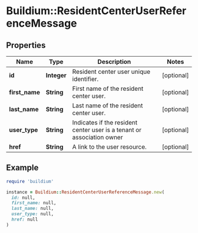 # Buildium::ResidentCenterUserReferenceMessage

## Properties

| Name | Type | Description | Notes |
| ---- | ---- | ----------- | ----- |
| **id** | **Integer** | Resident center user unique identifier. | [optional] |
| **first_name** | **String** | First name of the resident center user. | [optional] |
| **last_name** | **String** | Last name of the resident center user. | [optional] |
| **user_type** | **String** | Indicates if the resident center user is a tenant or association owner | [optional] |
| **href** | **String** | A link to the user resource. | [optional] |

## Example

```ruby
require 'buildium'

instance = Buildium::ResidentCenterUserReferenceMessage.new(
  id: null,
  first_name: null,
  last_name: null,
  user_type: null,
  href: null
)
```

